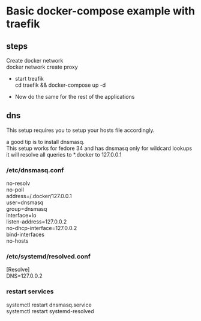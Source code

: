 # Basic docker-compose example with traefik

## steps

Create docker network  
docker network create proxy  

* start treafik  
  cd traefik && docker-compose up -d  

* Now do the same for the rest of the applications  



## dns

This setup requires you to setup your hosts file accordingly.  

a good tip is to install dnsmasq.  
This setup works for fedore 34 and has dnsmasq only for wildcard lookups  
it will resolve all queries to *.docker to 127.0.0.1

### /etc/dnsmasq.conf

no-resolv  
no-poll  
address=/.docker/127.0.0.1  
user=dnsmasq  
group=dnsmasq  
interface=lo  
listen-address=127.0.0.2  
no-dhcp-interface=127.0.0.2  
bind-interfaces  
no-hosts  

### /etc/systemd/resolved.conf

[Resolve]  
DNS=127.0.0.2  

### restart services

systemctl restart dnsmasq.service  
systemctl restart systemd-resolved  
